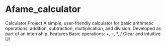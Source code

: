 # Afame_calculator
Calculator Project A simple, user-friendly calculator for basic arithmetic operations: addition, subtraction, multiplication, and division. Developed as part of an internship.  Features Basic operations: +, -, *, / Clear and intuitive UI
